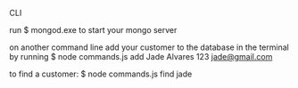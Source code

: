  C L I  

run $ mongod.exe to start your mongo server

on another command line add your customer to the database in the terminal by running $ node commands.js add Jade Alvares 123 jade@gmail.com  

to find a customer: $ node commands.js find jade
 

